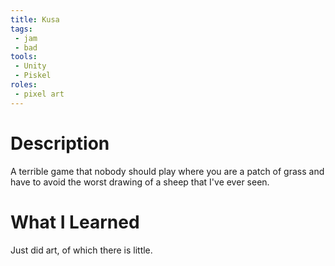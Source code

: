 ```yaml
---
title: Kusa
tags:
 - jam
 - bad
tools:
 - Unity
 - Piskel
roles:
 - pixel art
---
```


# Description
A terrible game that nobody should play where you are a patch of grass and have to avoid the worst drawing of a sheep that I've ever seen.

# What I Learned
Just did art, of which there is little.